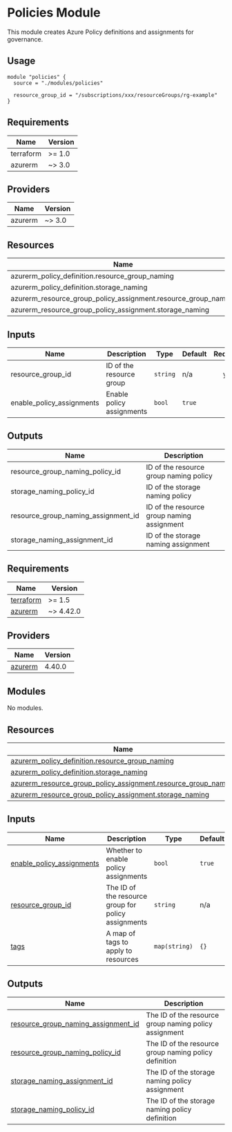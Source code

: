 # Policies Module

This module creates Azure Policy definitions and assignments for governance.

## Usage

```hcl
module "policies" {
  source = "./modules/policies"

  resource_group_id = "/subscriptions/xxx/resourceGroups/rg-example"
}
```

## Requirements

| Name | Version |
|------|---------|
| terraform | >= 1.0 |
| azurerm | ~> 3.0 |

## Providers

| Name | Version |
|------|---------|
| azurerm | ~> 3.0 |

## Resources

| Name | Type |
|------|------|
| azurerm_policy_definition.resource_group_naming | resource |
| azurerm_policy_definition.storage_naming | resource |
| azurerm_resource_group_policy_assignment.resource_group_naming | resource |
| azurerm_resource_group_policy_assignment.storage_naming | resource |

## Inputs

| Name | Description | Type | Default | Required |
|------|-------------|------|---------|:--------:|
| resource_group_id | ID of the resource group | `string` | n/a | yes |
| enable_policy_assignments | Enable policy assignments | `bool` | `true` | no |

## Outputs

| Name | Description |
|------|-------------|
| resource_group_naming_policy_id | ID of the resource group naming policy |
| storage_naming_policy_id | ID of the storage naming policy |
| resource_group_naming_assignment_id | ID of the resource group naming assignment |
| storage_naming_assignment_id | ID of the storage naming assignment |

<!-- BEGIN_TF_DOCS -->
## Requirements

| Name | Version |
|------|---------|
| <a name="requirement_terraform"></a> [terraform](#requirement\_terraform) | >= 1.5 |
| <a name="requirement_azurerm"></a> [azurerm](#requirement\_azurerm) | ~> 4.42.0 |

## Providers

| Name | Version |
|------|---------|
| <a name="provider_azurerm"></a> [azurerm](#provider\_azurerm) | 4.40.0 |

## Modules

No modules.

## Resources

| Name | Type |
|------|------|
| [azurerm_policy_definition.resource_group_naming](https://registry.terraform.io/providers/hashicorp/azurerm/latest/docs/resources/policy_definition) | resource |
| [azurerm_policy_definition.storage_naming](https://registry.terraform.io/providers/hashicorp/azurerm/latest/docs/resources/policy_definition) | resource |
| [azurerm_resource_group_policy_assignment.resource_group_naming](https://registry.terraform.io/providers/hashicorp/azurerm/latest/docs/resources/resource_group_policy_assignment) | resource |
| [azurerm_resource_group_policy_assignment.storage_naming](https://registry.terraform.io/providers/hashicorp/azurerm/latest/docs/resources/resource_group_policy_assignment) | resource |

## Inputs

| Name | Description | Type | Default | Required |
|------|-------------|------|---------|:--------:|
| <a name="input_enable_policy_assignments"></a> [enable\_policy\_assignments](#input\_enable\_policy\_assignments) | Whether to enable policy assignments | `bool` | `true` | no |
| <a name="input_resource_group_id"></a> [resource\_group\_id](#input\_resource\_group\_id) | The ID of the resource group for policy assignments | `string` | n/a | yes |
| <a name="input_tags"></a> [tags](#input\_tags) | A map of tags to apply to resources | `map(string)` | `{}` | no |

## Outputs

| Name | Description |
|------|-------------|
| <a name="output_resource_group_naming_assignment_id"></a> [resource\_group\_naming\_assignment\_id](#output\_resource\_group\_naming\_assignment\_id) | The ID of the resource group naming policy assignment |
| <a name="output_resource_group_naming_policy_id"></a> [resource\_group\_naming\_policy\_id](#output\_resource\_group\_naming\_policy\_id) | The ID of the resource group naming policy definition |
| <a name="output_storage_naming_assignment_id"></a> [storage\_naming\_assignment\_id](#output\_storage\_naming\_assignment\_id) | The ID of the storage naming policy assignment |
| <a name="output_storage_naming_policy_id"></a> [storage\_naming\_policy\_id](#output\_storage\_naming\_policy\_id) | The ID of the storage naming policy definition |
<!-- END_TF_DOCS -->
